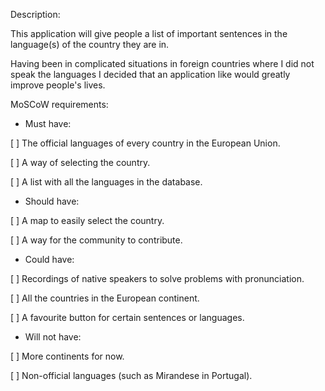 Description:

This application will give people a list of important sentences in the language(s) of the country they are in.

Having been in complicated situations in foreign countries where I did not speak the languages I decided that an application like would greatly improve people's lives.


MoSCoW requirements:

 - Must have:
 
 [ ] The official languages of every country in the European Union.
 
 [ ] A way of selecting the country.
 
 [ ] A list with all the languages in the database.
  
 - Should have:
 
 [ ] A map to easily select the country.
  
 [ ] A way for the community to contribute.
  
 - Could have:
 
 [ ] Recordings of native speakers to solve problems with pronunciation.
 
 [ ] All the countries in the European continent.
  
 [ ] A favourite button for certain sentences or languages.
  
 - Will not have:
 
 [ ] More continents for now.
  
 [ ] Non-official languages (such as Mirandese in Portugal).
